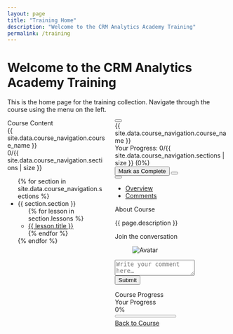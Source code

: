 ```yaml
---
layout: page
title: "Training Home"
description: "Welcome to the CRM Analytics Academy Training"
permalink: /training
---
```


# Welcome to the CRM Analytics Academy Training

This is the home page for the training collection. Navigate through the course using the menu on the left.

<div class="container">
  <div class="columns">
    <!-- Sidebar for Course Content -->
    <div class="column is-one-quarter is-hidden-mobile">
      <div class="box">
        <div class="is-flex is-justify-content-space-between">
          <span class="has-text-weight-medium has-text-grey-dark">Course Content</span>
        </div>
        <div class="content">
          <div class="block">
            <div class="is-flex is-align-items-center">
              <div class="has-text-weight-medium">{{ site.data.course_navigation.course_name }}</div>
              <div class="ml-auto pl-5">0/{{ site.data.course_navigation.sections | size }}</div>
            </div>
            <div>
              <ul>
                {% for section in site.data.course_navigation.sections %}
                  <li>
                    <a class="has-dropdown is-hoverable">
                      <i class="{{ section.icon }}"></i> {{ section.section }}
                    </a>
                    <ul>
                      {% for lesson in section.lessons %}
                        <li>
                          <a href="{{ lesson.link }}">
                            <i class="{{ lesson.icon }}"></i> {{ lesson.title }}
                          </a>
                        </li>
                      {% endfor %}
                    </ul>
                  </li>
                {% endfor %}
              </ul>
            </div>
          </div>
        </div>
      </div>
    </div>
    <!-- Main Content Area -->
    <div class="column">
      <div class="box">
        <div class="is-flex is-align-items-center is-justify-content-space-between">
          <button class="button is-light is-hidden-touch" onclick="window.history.back()">
            <span class="icon"><i class="fas fa-arrow-left"></i></span>
          </button>
          <div class="ml-3 has-text-weight-medium">{{ site.data.course_navigation.course_name }}</div>
          <div class="ml-auto is-flex is-hidden-touch">
            <div class="mr-5">
              <span>Your Progress: 0/{{ site.data.course_navigation.sections | size }} (0%)</span>
            </div>
            <button class="button is-primary is-small">
              <span class="icon is-small"><i class="fas fa-check-circle"></i></span>
              <span>Mark as Complete</span>
            </button>
            <button class="button is-light">
              <span class="icon is-small"><i class="fas fa-times"></i></span>
            </button>
          </div>
          <button class="button is-light is-hidden-desktop" onclick="document.getElementById('course-sidebar').classList.toggle('is-active')">
            <span class="icon"><i class="fas fa-bars"></i></span>
          </button>
        </div>
        <!-- Content Tabs -->
        <div class="tabs is-centered">
          <ul>
            <li class="is-active">
              <a href="#" data-target="course-overview" class="tab-link is-active">
                <span class="icon is-small"><i class="fas fa-file-alt"></i></span>
                <span>Overview</span>
              </a>
            </li>
            <li>
              <a href="#" data-target="course-comments" class="tab-link">
                <span class="icon is-small"><i class="fas fa-comments"></i></span>
                <span>Comments</span>
              </a>
            </li>
          </ul>
        </div>
        <!-- Tab Content -->
        <div id="course-overview" class="box tab-content is-active">
          <div class="content">
            <div class="columns is-centered">
              <div class="column is-two-thirds">
                <div class="title is-5 has-text-weight-medium">About Course</div>
                <div class="content">
                  <p>{{ page.description }}</p>
                </div>
              </div>
            </div>
          </div>
        </div>
        <div id="course-comments" class="box tab-content is-hidden">
          <div class="content">
            <div class="title is-5 has-text-weight-medium">Join the conversation</div>
            <form class="box" method="post">
              <div class="field">
                <figure class="image is-48x48">
                  <img src="https://namastesalesforce.com/wp-content/litespeed/avatar/25fe46c993efce870036b2cb94df4064.jpg?ver=1718713637" alt="Avatar">
                </figure>
              </div>
              <div class="field">
                <textarea class="textarea" placeholder="Write your comment here…" name="comment"></textarea>
                <input type="hidden" name="comment_post_ID" value="{{ page.id }}">
                <input type="hidden" name="comment_parent" value="0">
              </div>
              <div class="field">
                <button type="submit" class="button is-primary is-small">Submit</button>
              </div>
            </form>
            <div class="content"></div>
            <div class="buttons is-right"></div>
          </div>
        </div>
      </div>
      <!-- Course Progress -->
      <div class="box">
        <div class="is-flex is-justify-content-space-between">
          <span class="has-text-weight-medium has-text-grey-dark">Course Progress</span>
        </div>
        <div class="content">
          <div class="block">
            <div class="is-flex is-align-items-center">
              <div class="has-text-weight-medium">Your Progress</div>
              <div class="ml-auto pl-5">0%</div>
            </div>
            <progress class="progress is-primary" value="0" max="100">0%</progress>
          </div>
          <div class="is-half">
            <a href="#" class="button is-light is-fullwidth">Back to Course</a>
          </div>
        </div>
      </div>
    </div>
  </div>
</div>
<script>
  document.addEventListener('DOMContentLoaded', () => {
    const tabs = document.querySelectorAll('.tab-link');
    const tabContents = document.querySelectorAll('.tab-content');
    tabs.forEach(tab => {
      tab.addEventListener('click', event => {
        event.preventDefault();
        const target = tab.getAttribute('data-target');
        tabs.forEach(t => t.classList.remove('is-active'));
        tabContents.forEach(tc => tc.classList.remove('is-active', 'is-hidden'));
        tab.classList.add('is-active');
        document.getElementById(target).classList.add('is-active');
      });
    });
    const burger = document.querySelector('.navbar-burger');
    const menu = document.querySelector('.navbar-menu');
    burger.addEventListener('click', () => {
      burger.classList.toggle('is-active');
      menu.classList.toggle('is-active');
    });
  });
</script>
